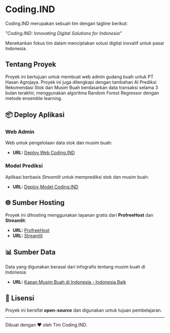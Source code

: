 # Coding.IND

Coding.IND merupakan sebuah tim dengan tagline berikut:

*"Coding.IND: Innovating Digital Solutions for Indonesia"*

Menekankan fokus tim dalam menciptakan solusi digital inovatif untuk pasar Indonesia.

## Tentang Proyek
Proyek ini bertujuan untuk membuat web admin gudang buah untuk PT Hasan Agrojaya. Proyek ini juga dilengkapi dengan tambahan AI Prediksi Rekomendasi Stok dan Musim Buah berdasarkan data transaksi selama 3 bulan terakhir, menggunakan algoritma Random Forest Regressor dengan metode ensemble learning.

## 📦 Deploy Aplikasi

### Web Admin
Web untuk pengelolaan data stok dan musim buah:
- **URL:** [Deploy Web Coding.IND](http://hasanagrojayaadmin.liveblog365.com)

### Model Prediksi
Aplikasi berbasis *Streamlit* untuk memprediksi stok dan musim buah:
- **URL:** [Deploy Model Coding.IND](https://prediksistokdanmusimbuah.streamlit.app)

## 🌐 Sumber Hosting
Proyek ini dihosting menggunakan layanan gratis dari **ProfreeHost** dan **Streamlit**:
- **URL:** [ProfreeHost](https://profreehost.com)
- **URL:** [Streamlit](https://streamlit.io)

## 📊 Sumber Data
Data yang digunakan berasal dari infografis tentang musim buah di Indonesia:
- **URL:** [Kapan Musim Buah di Indonesia - Indonesia Baik](https://indonesiabaik.id/infografis/kapan-musim-buah-di-indonesia)

## 📝 Lisensi
Proyek ini bersifat **open-source** dan digunakan untuk tujuan pembelajaran.

---
Dibuat dengan ❤️ oleh Tim Coding.IND.
